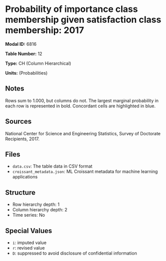 # Probability of importance class membership given satisfaction class membership: 2017

**Modal ID:** 6816

**Table Number:** 12

**Type:** CH (Column Hierarchical)

**Units:** (Probabilities)

## Notes

Rows sum to 1.000, but columns do not. The largest marginal probability in each row is represented in bold. Concordant cells are highlighted in blue.

## Sources

National Center for Science and Engineering Statistics, Survey of Doctorate Recipients, 2017.

## Files

- `data.csv`: The table data in CSV format
- `croissant_metadata.json`: ML Croissant metadata for machine learning applications

## Structure

- Row hierarchy depth: 1
- Column hierarchy depth: 2
- Time series: No

## Special Values

- `i`: imputed value
- `r`: revised value
- `D`: suppressed to avoid disclosure of confidential information
